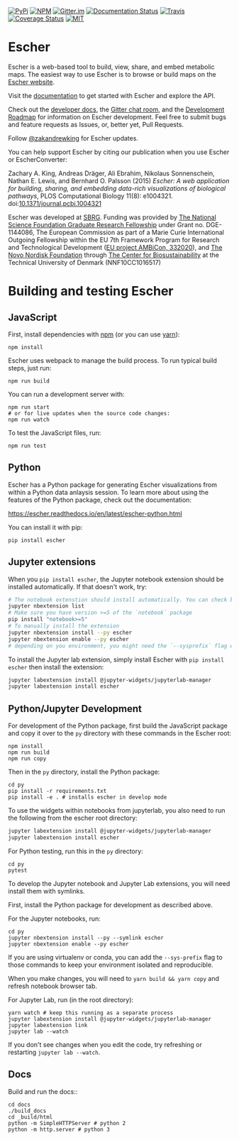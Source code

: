 [![PyPi](https://img.shields.io/pypi/v/escher.svg)](https://pypi.python.org/pypi/Escher)
[![NPM](https://img.shields.io/npm/v/escher.svg)](https://www.npmjs.com/package/escher)
[![Gitter.im](https://img.shields.io/gitter/room/zakandrewking/gitter.svg?color=orange)](https://gitter.im/zakandrewking/escher)
[![Documentation Status](https://readthedocs.org/projects/escher/badge/?version=latest)](https://escher.readthedocs.io/en/latest/?badge=latest)
[![Travis](https://img.shields.io/travis/zakandrewking/escher/master.svg)](https://travis-ci.org/zakandrewking/escher)
[![Coverage Status](https://img.shields.io/coveralls/zakandrewking/escher/master.svg)](https://coveralls.io/github/zakandrewking/escher?branch=master)
[![MIT](https://img.shields.io/pypi/l/escher.svg?color=blueviolet)](https://github.com/zakandrewking/escher/blob/master/LICENSE)

# Escher

Escher is a web-based tool to build, view, share, and embed metabolic maps. The
easiest way to use Escher is to browse or build maps on the
[Escher website](http://escher.github.io/).

Visit the [documentation](http://escher.readthedocs.org/) to get started with
Escher and explore the API.

Check out the
[developer docs](https://escher.readthedocs.org/en/latest/development.html),
the [Gitter chat room](https://gitter.im/zakandrewking/escher), and the
[Development Roadmap](https://github.com/zakandrewking/escher/wiki/Development-Roadmap) for information
on Escher development. Feel free to submit bugs and feature requests as Issues,
or, better yet, Pull Requests.

Follow [@zakandrewking](https://twitter.com/zakandrewking) for Escher updates.

You can help support Escher by citing our publication when you use Escher or
EscherConverter:

Zachary A. King, Andreas Dräger, Ali Ebrahim, Nikolaus Sonnenschein, Nathan
E. Lewis, and Bernhard O. Palsson (2015) *Escher: A web application for
building, sharing, and embedding data-rich visualizations of biological
pathways*, PLOS Computational Biology 11(8):
e1004321. doi:[10.1371/journal.pcbi.1004321](http://dx.doi.org/10.1371/journal.pcbi.1004321)

Escher was developed at [SBRG](http://systemsbiology.ucsd.edu/). Funding was
provided by [The National Science Foundation Graduate Research Fellowship](https://www.nsfgrfp.org)
under Grant no. DGE-1144086, The European Commission as part of a Marie Curie
International Outgoing Fellowship within the EU 7th Framework Program for
Research and Technological Development ([EU project AMBiCon, 332020](http://ec.europa.eu/research/mariecurieactions/node_en)),
and [The Novo Nordisk Foundation](http://novonordiskfonden.dk/)
through [The Center for Biosustainability](https://www.biosustain.dtu.dk/)
at the Technical University of Denmark (NNF10CC1016517)

# Building and testing Escher

## JavaScript

First, install dependencies with [npm](https://www.npmjs.com) (or you can use
[yarn](https://yarnpkg.com)):

```
npm install
```

Escher uses webpack to manage the build process. To run typical build steps, just run:

```
npm run build
```

You can run a development server with:

```
npm run start
# or for live updates when the source code changes:
npm run watch
```

To test the JavaScript files, run:

```
npm run test
```

## Python

Escher has a Python package for generating Escher visualizations from within a
Python data anlaysis session. To learn more about using the features of the
Python package, check out the documentation:

https://escher.readthedocs.io/en/latest/escher-python.html

You can install it with pip:

```
pip install escher
```

## Jupyter extensions

When you `pip install escher`, the Jupyter notebook extension should be
installed automatically. If that doesn't work, try:

```bash
# The notebook extenstion should install automatically. You can check by running:
jupyter nbextension list
# Make sure you have version >=5 of the `notebook` package
pip install "notebook>=5"
# To manually install the extension
jupyter nbextension install --py escher
jupyter nbextension enable --py escher
# depending on you environment, you might need the `--sysprefix` flag with those commands
```

To install the Jupyter lab extension, simply install Escher with `pip install escher` then
install the extension:

```bash
jupyter labextension install @jupyter-widgets/jupyterlab-manager
jupyter labextension install escher
```

## Python/Jupyter Development

For development of the Python package, first build the JavaScript package and
copy it over to the `py` directory with these commands in the Escher root:

```
npm install
npm run build
npm run copy
```

Then in the `py` directory, install the Python package:

```
cd py
pip install -r requirements.txt
pip install -e . # installs escher in develop mode
```

To use the widgets within notebooks from jupyterlab, you also need to run the following from the escher root directory:
```bash
jupyter labextension install @jupyter-widgets/jupyterlab-manager
jupyter labextension install escher
```

For Python testing, run this in the `py` directory:

```
cd py
pytest
```

To develop the Jupyter notebook and Jupyter Lab extensions, you will need
install them with symlinks.

First, install the Python package for development as described above.

For the Jupyter notebooks, run:

```
cd py
jupyter nbextension install --py --symlink escher
jupyter nbextension enable --py escher
```

If you are using virtualenv or conda, you can add the `--sys-prefix` flag to
those commands to keep your environment isolated and reproducible.

When you make changes, you will need to `yarn build && yarn copy` and refresh
notebook browser tab.

For Jupyter Lab, run (in the root directory):

```
yarn watch # keep this running as a separate process
jupyter labextension install @jupyter-widgets/jupyterlab-manager
jupyter labextension link
jupyter lab --watch
```

If you don't see changes when you edit the code, try refreshing or restarting
`jupyter lab --watch`.

## Docs

Build and run the docs::

```
cd docs
./build_docs
cd _build/html
python -m SimpleHTTPServer # python 2
python -m http.server # python 3
```
